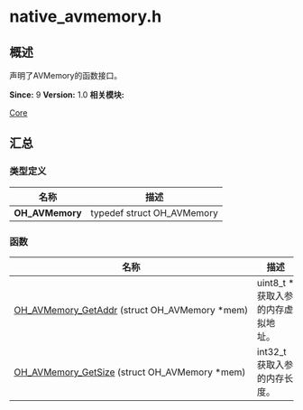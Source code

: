 # native_avmemory.h


## 概述

声明了AVMemory的函数接口。

**Since:**
9
**Version:**
1.0
**相关模块:**

[Core](_core.md)


## 汇总


### 类型定义

  | 名称 | 描述 | 
| -------- | -------- |
| **OH_AVMemory** | typedef&nbsp;struct&nbsp;OH_AVMemory | 


### 函数

  | 名称 | 描述 | 
| -------- | -------- |
| [OH_AVMemory_GetAddr](_core.md#ohavmemorygetaddr)&nbsp;(struct&nbsp;OH_AVMemory&nbsp;\*mem) | uint8_t&nbsp;\*<br/>获取入参的内存虚拟地址。&nbsp; | 
| [OH_AVMemory_GetSize](_core.md#ohavmemorygetsize)&nbsp;(struct&nbsp;OH_AVMemory&nbsp;\*mem) | int32_t<br/>获取入参的内存长度。&nbsp; | 
